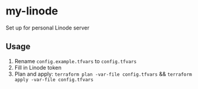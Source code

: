 # my-linode

Set up for personal Linode server

## Usage

1. Rename `config.example.tfvars` to `config.tfvars`
2. Fill in Linode token
3. Plan and apply: `terraform plan -var-file config.tfvars` && `terraform apply -var-file config.tfvars`
